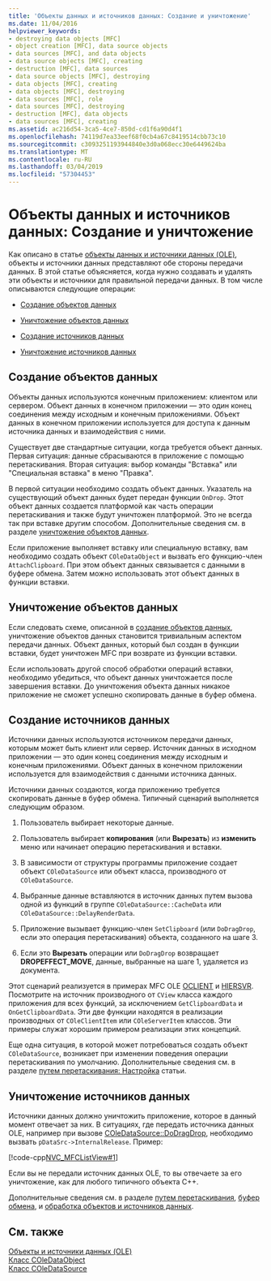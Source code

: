 ```yaml
---
title: 'Объекты данных и источников данных: Создание и уничтожение'
ms.date: 11/04/2016
helpviewer_keywords:
- destroying data objects [MFC]
- object creation [MFC], data source objects
- data sources [MFC], and data objects
- data source objects [MFC], creating
- destruction [MFC], data sources
- data source objects [MFC], destroying
- data objects [MFC], creating
- data objects [MFC], destroying
- data sources [MFC], role
- data sources [MFC], destroying
- destruction [MFC], data objects
- data sources [MFC], creating
ms.assetid: ac216d54-3ca5-4ce7-850d-cd1f6a90d4f1
ms.openlocfilehash: 74119d7ea33eef68f0cb4a67c8419514cbb73c10
ms.sourcegitcommit: c3093251193944840e3d0a068ecc30e6449624ba
ms.translationtype: MT
ms.contentlocale: ru-RU
ms.lasthandoff: 03/04/2019
ms.locfileid: "57304453"
---
```

# <a name="data-objects-and-data-sources-creation-and-destruction"></a>Объекты данных и источников данных: Создание и уничтожение

Как описано в статье [объекты данных и источники данных (OLE)](../mfc/data-objects-and-data-sources-ole.md), объекты и источники данных представляют обе стороны передачи данных. В этой статье объясняется, когда нужно создавать и удалять эти объекты и источники для правильной передачи данных. В том числе описываются следующие операции:

- [Создание объектов данных](#_core_creating_data_objects)

- [Уничтожение объектов данных](#_core_destroying_data_objects)

- [Создание источников данных](#_core_creating_data_sources)

- [Уничтожение источников данных](#_core_destroying_data_sources)

##  <a name="_core_creating_data_objects"></a> Создание объектов данных

Объекты данных используются конечным приложением: клиентом или сервером. Объект данных в конечном приложении — это один конец соединения между исходным и конечным приложениями. Объект данных в конечном приложении используется для доступа к данным источника данных и взаимодействия с ними.

Существует две стандартные ситуации, когда требуется объект данных. Первая ситуация: данные сбрасываются в приложение с помощью перетаскивания. Вторая ситуация: выбор команды "Вставка" или "Специальная вставка" в меню "Правка".

В первой ситуации необходимо создать объект данных. Указатель на существующий объект данных будет передан функции `OnDrop`. Этот объект данных создается платформой как часть операции перетаскивания и также будут уничтожен платформой. Это не всегда так при вставке другим способом. Дополнительные сведения см. в разделе [уничтожение объектов данных](#_core_destroying_data_objects).

Если приложение выполняет вставку или специальную вставку, вам необходимо создать объект `COleDataObject` и вызвать его функцию-член `AttachClipboard`. При этом объект данных связывается с данными в буфере обмена. Затем можно использовать этот объект данных в функции вставки.

##  <a name="_core_destroying_data_objects"></a> Уничтожение объектов данных

Если следовать схеме, описанной в [создание объектов данных](#_core_creating_data_objects), уничтожение объектов данных становится тривиальным аспектом передачи данных. Объект данных, который был создан в функции вставки, будет уничтожен MFC при возврате из функции вставки.

Если использовать другой способ обработки операций вставки, необходимо убедиться, что объект данных уничтожается после завершения вставки. До уничтожения объекта данных никакое приложение не сможет успешно скопировать данные в буфер обмена.

##  <a name="_core_creating_data_sources"></a> Создание источников данных

Источники данных используются источником передачи данных, которым может быть клиент или сервер. Источник данных в исходном приложении — это один конец соединения между исходным и конечным приложениями. Объект данных в конечном приложении используется для взаимодействия с данными источника данных.

Источники данных создаются, когда приложению требуется скопировать данные в буфер обмена. Типичный сценарий выполняется следующим образом.

1. Пользователь выбирает некоторые данные.

1. Пользователь выбирает **копирования** (или **Вырезать**) из **изменить** меню или начинает операцию перетаскивания и вставки.

1. В зависимости от структуры программы приложение создает объект `COleDataSource` или объект класса, производного от `COleDataSource`.

1. Выбранные данные вставляются в источник данных путем вызова одной из функций в группе `COleDataSource::CacheData` или `COleDataSource::DelayRenderData`.

1. Приложение вызывает функцию-член `SetClipboard` (или `DoDragDrop`, если это операция перетаскивания) объекта, созданного на шаге 3.

1. Если это **Вырезать** операции или `DoDragDrop` возвращает **DROPEFFECT_MOVE**, данные, выбранные на шаге 1, удаляется из документа.

Этот сценарий реализуется в примерах MFC OLE [OCLIENT](../visual-cpp-samples.md) и [HIERSVR](../visual-cpp-samples.md). Посмотрите на источник производного от `CView` класса каждого приложения для всех функций, за исключением `GetClipboardData` и `OnGetClipboardData`. Эти две функции находятся в реализации производных от `COleClientItem` или `COleServerItem` классов. Эти примеры служат хорошим примером реализации этих концепций.

Еще одна ситуация, в которой может потребоваться создать объект `COleDataSource`, возникает при изменении поведения операции перетаскивания по умолчанию. Дополнительные сведения см. в разделе [путем перетаскивания: Настройка](../mfc/drag-and-drop-customizing.md) статьи.

##  <a name="_core_destroying_data_sources"></a> Уничтожение источников данных

Источники данных должно уничтожить приложение, которое в данный момент отвечает за них. В ситуациях, где передать источника данных OLE, например при вызове [COleDataSource::DoDragDrop](../mfc/reference/coledatasource-class.md#dodragdrop), необходимо вызвать `pDataSrc->InternalRelease`. Пример:

[!code-cpp[NVC_MFCListView#1](../atl/reference/codesnippet/cpp/data-objects-and-data-sources-creation-and-destruction_1.cpp)]

Если вы не передали источник данных OLE, то вы отвечаете за его уничтожение, как для любого типичного объекта C++.

Дополнительные сведения см. в разделе [путем перетаскивания](../mfc/drag-and-drop-ole.md), [буфер обмена](../mfc/clipboard.md), и [обработка объектов и источников данных](../mfc/data-objects-and-data-sources-manipulation.md).

## <a name="see-also"></a>См. также

[Объекты и источники данных (OLE)](../mfc/data-objects-and-data-sources-ole.md)<br/>
[Класс COleDataObject](../mfc/reference/coledataobject-class.md)<br/>
[Класс COleDataSource](../mfc/reference/coledatasource-class.md)
